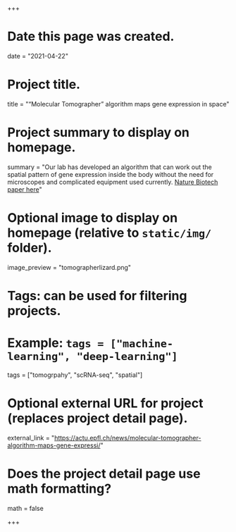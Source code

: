 +++
# Date this page was created.
date = "2021-04-22"

# Project title.
title = "“Molecular Tomographer” algorithm maps gene expression in space"

# Project summary to display on homepage.
summary = "Our lab has developed an algorithm that can work out the spatial pattern of gene expression inside the body without the need for microscopes and complicated equipment used currently. [Nature Biotech paper here](https://www.nature.com/articles/s41587-021-00879-7)"

# Optional image to display on homepage (relative to `static/img/` folder).
image_preview = "tomographerlizard.png"

# Tags: can be used for filtering projects.
# Example: `tags = ["machine-learning", "deep-learning"]`
tags = ["tomogrpahy", "scRNA-seq", "spatial"]

# Optional external URL for project (replaces project detail page).
external_link = "https://actu.epfl.ch/news/molecular-tomographer-algorithm-maps-gene-expressi/"

# Does the project detail page use math formatting?
math = false

+++
